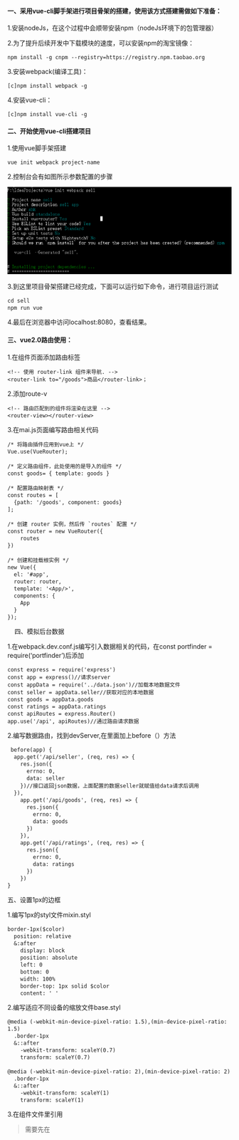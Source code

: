 #### 一、采用vue-cli脚手架进行项目骨架的搭建，使用该方式搭建需做如下准备：

1.安装nodeJs，在这个过程中会顺带安装npm（nodeJs环境下的包管理器）  

2.为了提升后续开发中下载模块的速度，可以安装npm的淘宝镜像：  

    npm install -g cnpm --registry=https://registry.npm.taobao.org  
    
3.安装webpack(编译工具)：  

    [c]npm install webpack -g  
    
4.安装vue-cli：  

    [c]npm install vue-cli -g  

#### 二、开始使用vue-cli搭建项目

1.使用vue脚手架搭建  

    vue init webpack project-name

2.控制台会有如图所示参数配置的步骤

![vue-cli参数配置](Picture/vue-cli_to_init_project.png)

3.到这里项目骨架搭建已经完成，下面可以运行如下命令，进行项目运行测试

    cd sell
    npm run vue
    
4.最后在浏览器中访问localhost:8080，查看结果。

#### 三、vue2.0路由使用：

1.在组件页面添加路由标签

    <!-- 使用 router-link 组件来导航. -->
    <router-link to="/goods">商品</router-link>；
    
2.添加route-v

    <!-- 路由匹配到的组件将渲染在这里 -->
    <router-view></router-view>
    
3.在mai.js页面编写路由相关代码

    /* 将路由插件应用到vue上 */
    Vue.use(VueRouter);

    /* 定义路由组件，此处使用的是导入的组件 */
    const goods= { template: goods }
    
    /* 配置路由映射表 */
    const routes = [
      {path: '/goods', component: goods}
    ];

    /* 创建 router 实例，然后传 `routes` 配置 */
    const router = new VueRouter({
    	routes
    })

    /* 创建和挂载根实例 */
    new Vue({
      el: '#app',
      router: router,
      template: '<App/>',
      components: {
        App
      }
    });
    
四、模拟后台数据

1.在webpack.dev.conf.js编写引入数据相关的代码，在const portfinder = require(‘portfinder’)后添加

    const express = require('express')
    const app = express()//请求server
    const appData = require('../data.json')//加载本地数据文件
    const seller = appData.seller//获取对应的本地数据
    const goods = appData.goods
    const ratings = appData.ratings
    const apiRoutes = express.Router()
    app.use('/api', apiRoutes)//通过路由请求数据
    
2.编写数据路由，找到devServer,在里面加上before（）方法

     before(app) {
      app.get('/api/seller', (req, res) => {
        res.json({
          errno: 0,
          data: seller
        })//接口返回json数据，上面配置的数据seller就赋值给data请求后调用
      }),
        app.get('/api/goods', (req, res) => {
          res.json({
            errno: 0,
            data: goods
          })
        }),
        app.get('/api/ratings', (req, res) => {
          res.json({
            errno: 0,
            data: ratings
          })
        })
    }

五、设置1px的边框

1.编写1px的styl文件mixin.styl

    border-1px($color)
      position: relative
      &:after
        display: block
        position: absolute
        left: 0
        bottom: 0
        width: 100%
        border-top: 1px solid $color
        content: ' '

2.编写适应不同设备的缩放文件base.styl

    @media (-webkit-min-device-pixel-ratio: 1.5),(min-device-pixel-ratio: 1.5)
      .border-1px
      &::after
        -webkit-transform: scaleY(0.7)
        transform: scaleY(0.7)

    @media (-webkit-min-device-pixel-ratio: 2),(min-device-pixel-ratio: 2)
      .border-1px
      &::after
        -webkit-transform: scaleY(1)
        transform: scaleY(1)

3.在组件文件里引用

> 需要先在<style>里引入包含base.styl和mixin.styl的index.styl文件，给相应的类写样式

    <style>
        @import "./common/stylus/index.styl";
        
        ...
        
        border-1px(rgba(7, 17, 27, 0.1))
        
    </style>

六、父组件向子组件传数据

1.在main.js里注册vue-resource

    Vue.use(VueResource);
    
2.将父组件需要传递到子组件的数据挂载到引用的子组件的标签上

    <v-header :seller="seller"></v-header>
    
3.子组件对接传递的数据

    <script>
        export default {
            props: {
              seller: {
                type: Object
              }
            }
        };
    </script>
    
4.在需要的地方使用数据

    <div v-if="seller.supports" class="support">
       <span class="icon" :class="classMap[seller.supports[0].type]"></span>
       <span class="text">{{seller.supports[0].description}}</span>
     </div>
